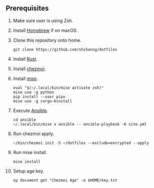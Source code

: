 ## Prerequisites

1. Make sure user is using Zsh.

2. Install [Homebrew](https://brew.sh/) if on macOS.

3. Clone this repository onto home.

   ```console
   git clone https://github.com/shihanng/dotfiles
   ```

4. Install [Rust](https://www.rust-lang.org/tools/install).

5. Install [chezmoi](https://www.chezmoi.io/install/).

6. Install [mise](https://mise.jdx.dev/getting-started.html).

   ```console
   eval "$(~/.local/bin/mise activate zsh)"
   mise use -g python
   pip install --user pipx
   mise use -g cargo-binstall
   ```

7. Execute [Ansible](./ansible/).

   ```console
   cd ansible
   ~/.local/bin/mise x ansible -- ansible-playbook -K site.yml
   ```

8. Run chezmoi apply.

   ```console
   ~/bin/chezmoi init -S ~/dotfiles --exclude=encrypted --apply
   ```

9. Run mise install.

   ```console
   mise install
   ```

10. Setup age key.

    ```console
    op document get "Chezmoi Age" -o $HOME/key.txt
    ```
